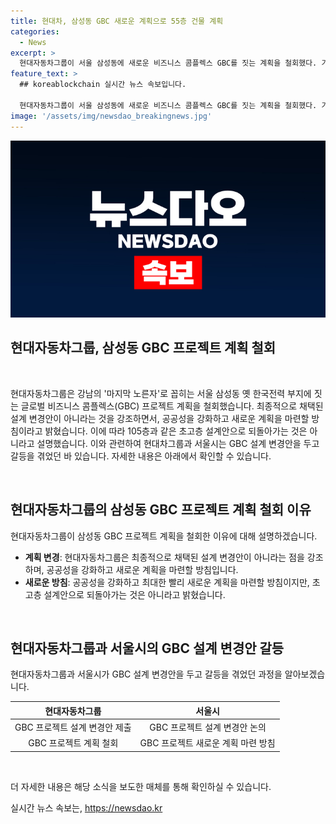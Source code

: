 ```yaml
---
title: 현대차, 삼성동 GBC 새로운 계획으로 55층 건물 계획
categories:
  - News
excerpt: >
  현대자동차그룹이 서울 삼성동에 새로운 비즈니스 콤플렉스 GBC를 짓는 계획을 철회했다. 기존 설계 변경안을 철회하고 공공성을 강화하며 새로운 계획을 마련할 방침이다. 이에 따라 105층과 같은 초고층 설계안으로 되돌아가지 않을 것으로 밝혔으며, 현대차그룹과 서울시 간에는 GBC 설계 변경안을 두고 공방이 있었다.
feature_text: >
  ## koreablockchain 실시간 뉴스 속보입니다.

  현대자동차그룹이 서울 삼성동에 새로운 비즈니스 콤플렉스 GBC를 짓는 계획을 철회했다. 기존 설계 변경안을 철회하고 공공성을 강화하며 새로운 계획을 마련할 방침이다. 이에 따라 105층과 같은 초고층 설계안으로 되돌아가지 않을 것으로 밝혔으며, 현대차그룹과 서울시 간에는 GBC 설계 변경안을 두고 공방이 있었다.
image: '/assets/img/newsdao_breakingnews.jpg'
---
```


<p><img src="/assets/img/newsdao_breakingnews.jpg" alt="koreablockchain 속보" /></p>

<h2>현대자동차그룹, 삼성동 GBC 프로젝트 계획 철회</h2>

<p data-ke-size="size16">&nbsp;</p>

<p>현대자동차그룹은 강남의 '마지막 노른자'로 꼽히는 서울 삼성동 옛 한국전력 부지에 짓는 글로벌 비즈니스 콤플렉스(GBC) 프로젝트 계획을 철회했습니다. 최종적으로 채택된 설계 변경안이 아니라는 것을 강조하면서, 공공성을 강화하고 새로운 계획을 마련할 방침이라고 밝혔습니다. 이에 따라 105층과 같은 초고층 설계안으로 되돌아가는 것은 아니라고 설명했습니다. 이와 관련하여 현대차그룹과 서울시는 GBC 설계 변경안을 두고 갈등을 겪었던 바 있습니다. 자세한 내용은 아래에서 확인할 수 있습니다.</p>

<p data-ke-size="size16">&nbsp;</p>

<h2 data-ke-size="size26">현대자동차그룹의 삼성동 GBC 프로젝트 계획 철회 이유</h2>

<p data-ke-size="size16">현대자동차그룹이 삼성동 GBC 프로젝트 계획을 철회한 이유에 대해 설명하겠습니다.</p>

<ul>
<li><b>계획 변경</b>: 현대자동차그룹은 최종적으로 채택된 설계 변경안이 아니라는 점을 강조하며, 공공성을 강화하고 새로운 계획을 마련할 방침입니다.</li>
<li><b>새로운 방침</b>: 공공성을 강화하고 최대한 빨리 새로운 계획을 마련할 방침이지만, 초고층 설계안으로 되돌아가는 것은 아니라고 밝혔습니다.</li>
</ul>

<p data-ke-size="size16">&nbsp;</p>

<h2 data-ke-size="size26">현대자동차그룹과 서울시의 GBC 설계 변경안 갈등</h2>

<p data-ke-size="size16">현대자동차그룹과 서울시가 GBC 설계 변경안을 두고 갈등을 겪었던 과정을 알아보겠습니다.</p>

<table>
<thead>
<tr>
<th><b>현대자동차그룹</b></th>
<th><b>서울시</b></th>
</tr>
</thead>
<tbody>
<tr>
<td style="text-align: center; height: 17px;">GBC 프로젝트 설계 변경안 제출</td>
<td style="text-align: center; height: 17px;">GBC 프로젝트 설계 변경안 논의</td>
</tr>
<tr>
<td style="text-align: center; height: 17px;">GBC 프로젝트 계획 철회</td>
<td style="text-align: center; height: 17px;">GBC 프로젝트 새로운 계획 마련 방침</td>
</tr>
</tbody>
</table>

<p data-ke-size="size16">&nbsp;</p>

<p>더 자세한 내용은 해당 소식을 보도한 매체를 통해 확인하실 수 있습니다.</p>
실시간 뉴스 속보는, <a href="https://newsdao.kr" rel="dofollow">https://newsdao.kr</a>


